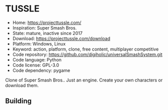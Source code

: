 # TUSSLE

- Home: https://projecttussle.com/
- Inspiration: Super Smash Bros.
- State: mature, inactive since 2017
- Download: https://projecttussle.com/download
- Platform: Windows, Linux
- Keyword: action, platform, clone, free content, multiplayer competitive
- Code repository: https://github.com/digiholic/universalSmashSystem.git
- Code language: Python
- Code license: GPL-3.0
- Code dependency: pygame

Clone of Super Smash Bros..
Just an engine. Create your own characters or download them.

## Building
